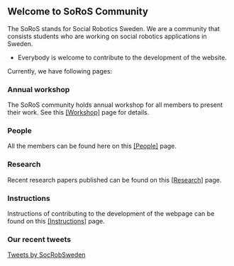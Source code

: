 ## Welcome to SoRoS Community

The SoRoS stands for Social Robotics Sweden. We are a community that consists students who are working on social robotics applications in Sweden. 

- Everybody is welcome to contribute to the development of the website.


Currently, we have following pages:

### Annual workshop

The SoRoS community holds annual workshop for all members to present their work. See this [[Workshop]](workshop.html) page for details.

### People

All the members can be found here on this [[People]](people.html) page.

### Research

Recent research papers published can be found on this [[Research]](research.html) page.

### Instructions

Instructions of contributing to the development of the webpage can be found on this [[Instructions]](instructions.html) page.

### Our recent tweets
<a class="twitter-timeline" href="https://twitter.com/SocRobSweden?ref_src=twsrc%5Etfw">Tweets by SocRobSweden</a> <script async src="https://platform.twitter.com/widgets.js" charset="utf-8"></script>

